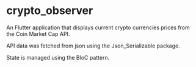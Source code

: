 # crypto_observer

An Flutter application that displays current crypto currencies prices from the Coin Market Cap API.

API data was fetched from json using the Json_Serializable package.

State is managed using the BloC pattern.
